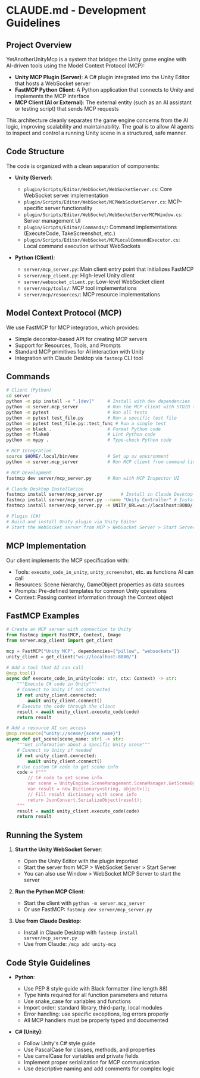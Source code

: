 # CLAUDE.md - Development Guidelines

## Project Overview
YetAnotherUnityMcp is a system that bridges the Unity game engine with AI-driven tools using the Model Context Protocol (MCP):

- **Unity MCP Plugin (Server)**: A C# plugin integrated into the Unity Editor that hosts a WebSocket server
- **FastMCP Python Client**: A Python application that connects to Unity and implements the MCP interface
- **MCP Client (AI or External)**: The external entity (such as an AI assistant or testing script) that sends MCP requests

This architecture cleanly separates the game engine concerns from the AI logic, improving scalability and maintainability. The goal is to allow AI agents to inspect and control a running Unity scene in a structured, safe manner.

## Code Structure
The code is organized with a clean separation of components:

- **Unity (Server)**:
  - `plugin/Scripts/Editor/WebSocket/WebSocketServer.cs`: Core WebSocket server implementation
  - `plugin/Scripts/Editor/WebSocket/MCPWebSocketServer.cs`: MCP-specific server functionality
  - `plugin/Scripts/Editor/WebSocket/WebSocketServerMCPWindow.cs`: Server management UI
  - `plugin/Scripts/Editor/Commands/`: Command implementations (ExecuteCode, TakeScreenshot, etc.)
  - `plugin/Scripts/Editor/WebSocket/MCPLocalCommandExecutor.cs`: Local command execution without WebSockets

- **Python (Client)**:
  - `server/mcp_server.py`: Main client entry point that initializes FastMCP
  - `server/mcp_client.py`: High-level Unity client
  - `server/websocket_client.py`: Low-level WebSocket client
  - `server/mcp/tools/`: MCP tool implementations
  - `server/mcp/resources/`: MCP resource implementations

## Model Context Protocol (MCP)
We use FastMCP for MCP integration, which provides:
- Simple decorator-based API for creating MCP servers
- Support for Resources, Tools, and Prompts
- Standard MCP primitives for AI interaction with Unity
- Integration with Claude Desktop via `fastmcp` CLI tool

## Commands
```bash
# Client (Python)
cd server
python -m pip install -e ".[dev]"     # Install with dev dependencies
python -m server.mcp_server           # Run the MCP client with STDIO transport
python -m pytest                      # Run all tests
python -m pytest test_file.py         # Run a specific test file
python -m pytest test_file.py::test_func # Run a single test
python -m black .                     # Format Python code
python -m flake8                      # Lint Python code
python -m mypy .                      # Type-check Python code

# MCP Integration 
source $HOME/.local/bin/env           # Set up uv environment
python -m server.mcp_server           # Run MCP client from command line

# MCP Development
fastmcp dev server/mcp_server.py      # Run with MCP Inspector UI

# Claude Desktop Installation
fastmcp install server/mcp_server.py       # Install in Claude Desktop
fastmcp install server/mcp_server.py --name "Unity Controller" # Install with custom name
fastmcp install server/mcp_server.py -e UNITY_URL=ws://localhost:8080/ # With environment variables

# Plugin (C#)
# Build and install Unity plugin via Unity Editor
# Start the WebSocket server from MCP > WebSocket Server > Start Server
```

## MCP Implementation
Our client implements the MCP specification with:
- Tools: `execute_code_in_unity`, `unity_screenshot`, etc. as functions AI can call
- Resources: Scene hierarchy, GameObject properties as data sources
- Prompts: Pre-defined templates for common Unity operations
- Context: Passing context information through the Context object

## FastMCP Examples
```python
# Create an MCP server with connection to Unity
from fastmcp import FastMCP, Context, Image
from server.mcp_client import get_client

mcp = FastMCP("Unity MCP", dependencies=["pillow", "websockets"])
unity_client = get_client("ws://localhost:8080/")

# Add a tool that AI can call
@mcp.tool()
async def execute_code_in_unity(code: str, ctx: Context) -> str:
    """Execute C# code in Unity"""
    # Connect to Unity if not connected
    if not unity_client.connected:
        await unity_client.connect()
    # Execute the code through the client
    result = await unity_client.execute_code(code)
    return result

# Add a resource AI can access
@mcp.resource("unity://scene/{scene_name}")
async def get_scene(scene_name: str) -> str:
    """Get information about a specific Unity scene"""
    # Connect to Unity if needed
    if not unity_client.connected:
        await unity_client.connect()
    # Use custom C# code to get scene info
    code = f"""
        // C# code to get scene info
        var scene = UnityEngine.SceneManagement.SceneManager.GetSceneByName("{scene_name}");
        var result = new Dictionary<string, object>();
        // Fill result dictionary with scene info
        return JsonConvert.SerializeObject(result);
    """
    result = await unity_client.execute_code(code)
    return result
```

## Running the System

1. **Start the Unity WebSocket Server**:
   - Open the Unity Editor with the plugin imported
   - Start the server from MCP > WebSocket Server > Start Server
   - You can also use Window > WebSocket MCP Server to start the server

2. **Run the Python MCP Client**:
   - Start the client with `python -m server.mcp_server`
   - Or use FastMCP: `fastmcp dev server/mcp_server.py`

3. **Use from Claude Desktop**:
   - Install in Claude Desktop with `fastmcp install server/mcp_server.py`
   - Use from Claude: `/mcp add unity-mcp`

## Code Style Guidelines
- **Python**:
  - Use PEP 8 style guide with Black formatter (line length 88)
  - Type hints required for all function parameters and returns
  - Use snake_case for variables and functions
  - Import order: standard library, third-party, local modules
  - Error handling: use specific exceptions, log errors properly
  - All MCP handlers must be properly typed and documented

- **C# (Unity)**:
  - Follow Unity's C# style guide
  - Use PascalCase for classes, methods, and properties
  - Use camelCase for variables and private fields
  - Implement proper serialization for MCP communication
  - Use descriptive naming and add comments for complex logic
